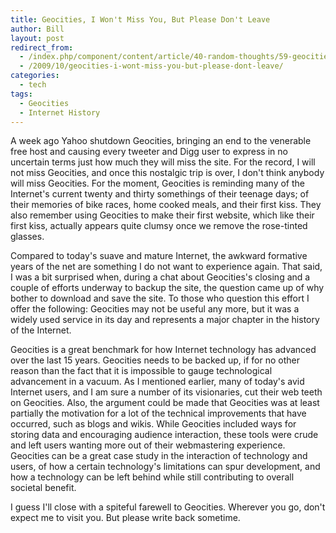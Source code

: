 ```yaml
---
title: Geocities, I Won't Miss You, But Please Don't Leave
author: Bill
layout: post
redirect_from:
  - /index.php/component/content/article/40-random-thoughts/59-geocities-i-wont-miss-you
  - /2009/10/geocities-i-wont-miss-you-but-please-dont-leave/
categories:
  - tech
tags:
  - Geocities
  - Internet History
---
```

A week ago Yahoo shutdown Geocities, bringing an end to the venerable free host
and causing every tweeter and Digg user to express in no uncertain terms just
how much they will miss the site. For the record, I will not miss Geocities,
and once this nostalgic trip is over, I don't think anybody will miss
Geocities. For the moment, Geocities is reminding many of the Internet's
current twenty and thirty somethings of their teenage days; of their memories
of bike races, home cooked meals, and their first kiss. They also remember
using Geocities to make their first website, which like their first kiss,
actually appears quite clumsy once we remove the rose-tinted glasses.

Compared to today's suave and mature Internet, the awkward formative years of
the net are something I do not want to experience again. That said, I was a bit
surprised when, during a chat about Geocities's closing and a couple of efforts
underway to backup the site, the question came up of why bother to download and
save the site. To those who question this effort I offer the following:
Geocities may not be useful any more, but it was a widely used service in its
day and represents a major chapter in the history of the Internet.

Geocities is a great benchmark for how Internet technology has advanced over
the last 15 years. Geocities needs to be backed up, if for no other reason than
the fact that it is impossible to gauge technological advancement in a vacuum.
As I mentioned earlier, many of today's avid Internet users, and I am sure a
number of its visionaries, cut their web teeth on Geocities. Also, the argument
could be made that Geocities was at least partially the motivation for a lot of
the technical improvements that have occurred, such as blogs and wikis. While
Geocities included ways for storing data and encouraging audience interaction,
these tools were crude and left users wanting more out of their webmastering
experience. Geocities can be a great case study in the interaction of
technology and users, of how a certain technology's limitations can spur
development, and how a technology can be left behind while still contributing
to overall societal benefit.

I guess I'll close with a spiteful farewell to Geocities. Wherever you go,
don't expect me to visit you. But please write back sometime.

